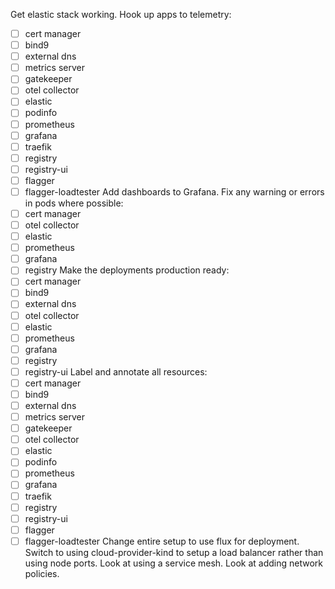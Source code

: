 Get elastic stack working.
Hook up apps to telemetry:
  - [ ] cert manager
  - [ ] bind9
  - [ ] external dns
  - [ ] metrics server
  - [ ] gatekeeper
  - [ ] otel collector
  - [ ] elastic
  - [ ] podinfo
  - [ ] prometheus
  - [ ] grafana
  - [ ] traefik
  - [ ] registry
  - [ ] registry-ui
  - [ ] flagger
  - [ ] flagger-loadtester
Add dashboards to Grafana.
Fix any warning or errors in pods where possible:
  - [ ] cert manager
  - [ ] otel collector
  - [ ] elastic
  - [ ] prometheus
  - [ ] grafana
  - [ ] registry
Make the deployments production ready:
  - [ ] cert manager
  - [ ] bind9
  - [ ] external dns
  - [ ] otel collector
  - [ ] elastic
  - [ ] prometheus
  - [ ] grafana
  - [ ] registry
  - [ ] registry-ui
Label and annotate all resources:
  - [ ] cert manager
  - [ ] bind9
  - [ ] external dns
  - [ ] metrics server
  - [ ] gatekeeper
  - [ ] otel collector
  - [ ] elastic
  - [ ] podinfo
  - [ ] prometheus
  - [ ] grafana
  - [ ] traefik
  - [ ] registry
  - [ ] registry-ui
  - [ ] flagger
  - [ ] flagger-loadtester
Change entire setup to use flux for deployment.
Switch to using cloud-provider-kind to setup a load balancer rather than using node ports.
Look at using a service mesh.
Look at adding network policies.
